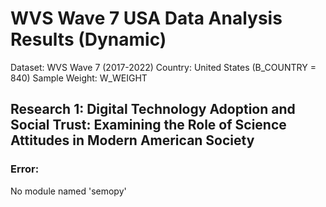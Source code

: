 # WVS Wave 7 USA Data Analysis Results (Dynamic)

Dataset: WVS Wave 7 (2017-2022)
Country: United States (B_COUNTRY = 840)
Sample Weight: W_WEIGHT

## Research 1: Digital Technology Adoption and Social Trust: Examining the Role of Science Attitudes in Modern American Society

### Error:
No module named 'semopy'

